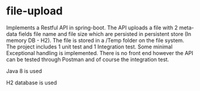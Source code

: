 # file-upload

Implements a Restful API in spring-boot. 
The API uploads a file with 2 meta-data fields file name and file size which are persisted in persistent store (In memory DB - H2). The file is stored in a /Temp folder on the file system.
The project includes 1 unit test and 1 Integration test. Some minimal Exceptional handling is implemented. There is no front end however the API can be tested through Postman and of course the integration test.

Java 8 is used

H2 database is used